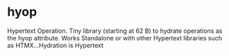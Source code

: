 # hyop
Hypertext Operation. Tiny library (starting at 62 B) to hydrate operations as the hyop attribute. Works Standalone or with other Hypertext libraries such as HTMX...Hydration is Hypertext

